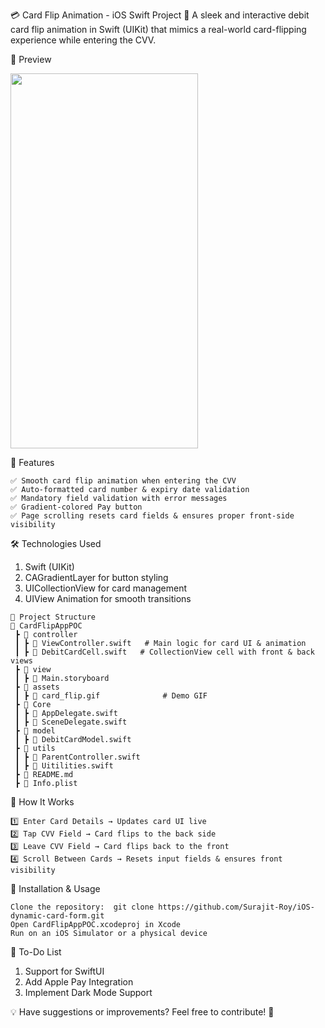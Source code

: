 💳 Card Flip Animation - iOS Swift Project
🚀 A sleek and interactive debit card flip animation in Swift (UIKit) that mimics a real-world card-flipping experience while entering the CVV.

📸 Preview

<img src="/CardFlipAppPOC/assets/card_flip.gif" width="300" height="600">


📌 Features
```
✅ Smooth card flip animation when entering the CVV
✅ Auto-formatted card number & expiry date validation
✅ Mandatory field validation with error messages
✅ Gradient-colored Pay button
✅ Page scrolling resets card fields & ensures proper front-side visibility
```

🛠 Technologies Used
1. Swift (UIKit)
2. CAGradientLayer for button styling
3. UICollectionView for card management
4. UIView Animation for smooth transitions

```
📂 Project Structure
📂 CardFlipAppPOC
 ┣ 📂 controller
 ┃ ┣ 📜 ViewController.swift   # Main logic for card UI & animation
 ┃ ┣ 📜 DebitCardCell.swift   # CollectionView cell with front & back views
 ┣ 📂 view
 ┃ ┣ 📜 Main.storyboard
 ┣ 📂 assets
 ┃ ┣ 📄 card_flip.gif              # Demo GIF
 ┣ 📂 Core
 ┃ ┣ 📜 AppDelegate.swift
 ┃ ┣ 📜 SceneDelegate.swift
 ┣ 📂 model
 ┃ ┣ 📜 DebitCardModel.swift
 ┣ 📂 utils
 ┃ ┣ 📜 ParentController.swift
 ┃ ┣ 📜 Uitilities.swift
 ┣ 📜 README.md
 ┣ 📜 Info.plist
```

📖 How It Works
```
1️⃣ Enter Card Details → Updates card UI live
2️⃣ Tap CVV Field → Card flips to the back side
3️⃣ Leave CVV Field → Card flips back to the front
4️⃣ Scroll Between Cards → Resets input fields & ensures front visibility
```

🚀 Installation & Usage
```
Clone the repository:  git clone https://github.com/Surajit-Roy/iOS-dynamic-card-form.git
Open CardFlipAppPOC.xcodeproj in Xcode
Run on an iOS Simulator or a physical device
```

🎯 To-Do List
 1. Support for SwiftUI
 2. Add Apple Pay Integration
 3. Implement Dark Mode Support

💡 Have suggestions or improvements? Feel free to contribute! 🚀